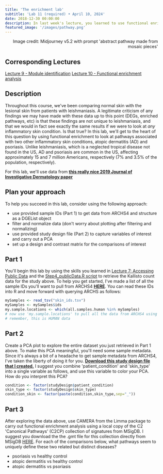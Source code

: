 ```yaml
---
title: 'The enrichment lab'
subtitle: 'Lab 11 (required) • April 10, 2024'
date: 2018-12-30 00:00:00
description: In last week's lecture, you learned to use functional enrichment tools like GO and GSEA to identify themes in your RNA-seq data.  In this lab, we'll put these important skills to the test!
featured_image: '/images/pathway.png'
---
```


<div style="text-align: right"> Image credit: Midjourney v5.2 with prompt 'abstract pathway made from mosaic pieces' </div>

## Corresponding Lectures

[Lecture 9 - Module identification](https://diytranscriptomics.com/project/lecture-09)
[Lecture 10 - Functional enrichment analysis](https://diytranscriptomics.com/project/lecture-10)

## Description

Throughout this course, we've been comparing normal skin with the lesional skin from patients with leishmaniasis.  A legitimate criticism of any findings we may have made with these data up to this point (DEGs, enriched pathways, etc) is that these findings are not unique to leishmaniasis, and that we would in fact see exactly the same results if we were to look at *any* inflammatory skin condition.  Is that true?  In this lab, we'll get to the heart of this question by using functional enrichment to look at pathways associated with two other inflammatory skin conditions, atopic dermatitis (AD) and psoriasis.  Unlike leishmaniasis, which is a neglected tropical disease not found in the US, AD and psoriasis are common in the US, affecting approximately 15 and 7 million Americans, respectively (7% and 3.5% of the population, respectively).

For this lab, we'll use data from **[this really nice 2019 Journal of Investigative Dermatology paper](https://doi.org/10.1016/j.jid.2018.12.018)**


## Plan your approach

To help you succeed in this lab, consider using the following approach:

* use provided sample IDs (Part 1) to get data from ARCHS4 and structure as a DGEList object
* filter and normalize data (don't worry about plotting after filtering and normalizing)
* use provided study design file (Part 2) to capture variables of interest and carry out a PCA
* set up a design and contrast matrix for the comparisons of interest


## Part 1

You'll begin this lab by using the skills you learned in [Lecture 7: Accessing Public Data](https://diytranscriptomics.com/project/lecture-07) and the [Step4_publicData.R script](https://diytranscriptomics.com/scripts) to retrieve the Kallisto count data for the study above.  To help you get started, I've made a list of all the sample IDs you'll want to pull from ARCHS4 **[HERE](https://DIYtranscriptomics.github.io/Data/files/skin_ids.tsv)**.  You can read these IDs into R and move forward with querying ARCHS as follows:

```r
mySamples <- read_tsv("skin_ids.tsv")
mySamples <- mySamples$ids
my.sample.locations <- which(all.samples.human %in% mySamples)
# now use 'my.sample.locations' to pull all the data from ARCHS4 using the Step 7 script
# remember, this is HUMAN data

```

## Part 2

Create a PCA plot to explore the entire dataset you just retrieved in Part 1 above.  To make this PCA meaningful, you'll need some sample metadata.  Since it's always a bit of a headache to get sample metadata from ARCHS4, I've taken the liberty of doing it for you.  **[Download this study design file that I created.](https://DIYtranscriptomics.github.io/Data/files/studydesign_lab11.txt)**  I suggest you combine 'patient_condition' and 'skin_type' into a single variable as follows, and use this variable to color your PCA.  How do you interpret this PCA?

```r
condition <- factor(studyDesign$patient_condition)
skin_type <- factor(studyDesign$skin_type)
condition_skin <- factor(paste(condition,skin_type,sep="_"))

```

## Part 3

After exploring the data above, use CAMERA from the Limma package to carry out functional enrichment analysis using a local copy of the C2 'Canonical Pathways' (C2CP) collection of signatures from MSigDB.  I suggest you download the the .gmt file for this collection directly from MSigDB [HERE](https://www.gsea-msigdb.org/gsea/msigdb/download_file.jsp?filePath=/msigdb/release/2023.2.Hs/c2.cgp.v2023.2.Hs.symbols.gmt).  For each of the comparisons below, what pathways seem to uniquely define these two related but distinct diseases?

* psoriasis vs healthy control
* atopic dermatitis vs healthy control
* atopic dermatitis vs psoriasis

